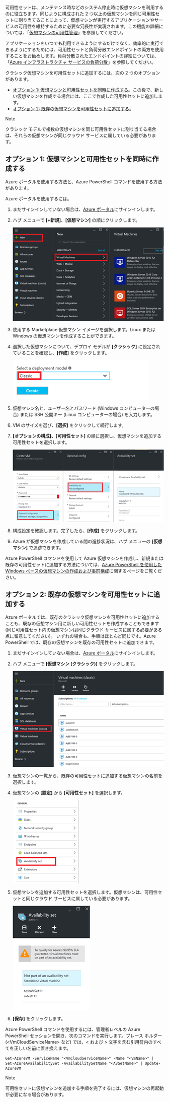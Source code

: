 


可用性セットは、メンテナンス時などのシステム停止時に仮想マシンを利用するのに役立ちます。同じように構成された 2 つ以上の仮想マシンを同じ可用性セットに割り当てることによって、仮想マシンが実行するアプリケーションやサービスの可用性を維持するために必要な冗長性が実現されます。この機能の詳細については、「[仮想マシンの可用性管理][仮想マシンの可用性管理]」を参照してください。

アプリケーションをいつでも利用できるようにするだけでなく、効率的に実行できるようにするためには、可用性セットと負荷分散エンドポイントの両方を使用することをお勧めします。負荷分散されたエンドポイントの詳細については、「[Azure インフラストラクチャ サービスの負荷分散][Azure インフラストラクチャ サービスの負荷分散]」を参照してください。

クラシック仮想マシンを可用性セットに追加するには、次の 2 つのオプションがあります。

* [オプション 1: 仮想マシンと可用性セットを同時に作成する][オプション 1: 仮想マシンと可用性セットを同時に作成する]。この後で、新しい仮想マシンを作成する場合には、ここで作成した可用性セットに追加します。
* [オプション 2: 既存の仮想マシンを可用性セットに追加する][オプション 2: 既存の仮想マシンを可用性セットに追加する]。

> [!NOTE]
> クラシック モデルで複数の仮想マシンを同じ可用性セットに割り当てる場合は、それらの仮想マシンが同じクラウド サービスに属している必要があります。
> 
> 

## <a id="createset"> </a>オプション 1: 仮想マシンと可用性セットを同時に作成する
Azure ポータルを使用する方法と、Azure PowerShell コマンドを使用する方法があります。

Azure ポータルを使用するには。

1. まだサインインしていない場合は、[Azure ポータル](https://portal.azure.com)にサインインします。
2. ハブ メニューで **[+新規]**、**[仮想マシン]** の順にクリックします。
   
    ![イメージ テキスト](./media/virtual-machines-common-classic-configure-availability/ChooseVMImage.png)
3. 使用する Marketplace 仮想マシン イメージを選択します。Linux または Windows の仮想マシンを作成することができます。
4. 選択した仮想マシンについて、デプロイ モデルが **[クラシック]** に設定されていることを確認し、**[作成]** をクリックします。
   
    ![イメージ テキスト](./media/virtual-machines-common-classic-configure-availability/ChooseClassicModel.png)
5. 仮想マシン名と、ユーザー名とパスワード (Windows コンピューターの場合) または SSH 公開キー (Linux コンピューターの場合) を入力します。
6. VM のサイズを選び、**[選択]** をクリックして続行します。
7. **[オプションの構成]、[可用性セット]** の順に選択し、仮想マシンを追加する可用性セットを選択します。
   
    ![イメージ テキスト](./media/virtual-machines-common-classic-configure-availability/ChooseAvailabilitySet.png)
8. 構成設定を確認します。完了したら、**[作成]** をクリックします。
9. Azure が仮想マシンを作成している間の進捗状況は、ハブ メニューの **[仮想マシン]** で追跡できます。

Azure PowerShell コマンドを使用して Azure 仮想マシンを作成し、新規または既存の可用性セットに追加する方法については、[Azure PowerShell を使用した Windows ベースの仮想マシンの作成および事前構成](../articles/virtual-machines/virtual-machines-windows-classic-create-powershell.md)に関するページをご覧ください。

## <a id="addmachine"> </a>オプション 2: 既存の仮想マシンを可用性セットに追加する
Azure ポータルでは、既存のクラシック仮想マシンを可用性セットに追加することも、既存の仮想マシン用に新しい可用性セットを作成することもできます (同じ可用性セット内の仮想マシンは同じクラウド サービスに属する必要がある点に留意してください)。 いずれの場合も、手順はほとんど同じです。Azure PowerShell では、既存の仮想マシンを既存の可用性セットに追加できます。

1. まだサインインしていない場合は、[Azure ポータル](https://portal.azure.com)にサインインします。
2. ハブ メニューで **[仮想マシン (クラシック)]** をクリックします。
   
    ![イメージ テキスト](./media/virtual-machines-common-classic-configure-availability/ChooseClassicVM.png)
3. 仮想マシンの一覧から、既存の可用性セットに追加する仮想マシンの名前を選択します。
4. 仮想マシンの **[設定]** から **[可用性セット]** を選択します。
   
    ![イメージ テキスト](./media/virtual-machines-common-classic-configure-availability/AvailabilitySetSettings.png)
5. 仮想マシンを追加する可用性セットを選択します。仮想マシンは、可用性セットと同じクラウド サービスに属している必要があります。
   
    ![イメージ テキスト](./media/virtual-machines-common-classic-configure-availability/AvailabilitySetPicker.png)
6. **[保存]** をクリックします。

Azure PowerShell コマンドを使用するには、管理者レベルの Azure PowerShell セッションを開き、次のコマンドを実行します。プレース ホルダー (&lt;VmCloudServiceName&gt; など) では、< および > 文字を含む引用符内のすべてを正しい名前に置き換えます。

    Get-AzureVM -ServiceName "<VmCloudServiceName>" -Name "<VmName>" | Set-AzureAvailabilitySet -AvailabilitySetName "<AvSetName>" | Update-AzureVM

> [!NOTE]
> 可用性セットに仮想マシンを追加する手順を完了するには、仮想マシンの再起動が必要になる場合があります。
> 
> 

<!-- LINKS -->
[オプション 1: 仮想マシンと可用性セットを同時に作成する]: #createset
[オプション 2: 既存の仮想マシンを可用性セットに追加する]: #addmachine

[Azure インフラストラクチャ サービスの負荷分散]: ../articles/virtual-machines/virtual-machines-linux-load-balance.md
[仮想マシンの可用性管理]: ../articles/virtual-machines/virtual-machines-linux-manage-availability.md

[Create a virtual machine running Windows]: ../articles/virtual-machines/virtual-machines-windows-hero-tutorial.md
[Virtual Network overview]: ../articles/virtual-network/virtual-networks-overview.md

<!---HONumber=AcomDC_0713_2016-->